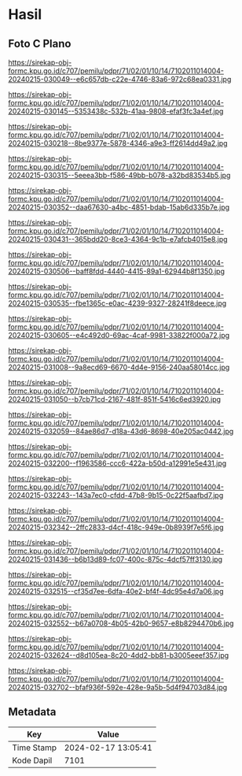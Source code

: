 # Hasil

## Foto C Plano

https://sirekap-obj-formc.kpu.go.id/c707/pemilu/pdpr/71/02/01/10/14/7102011014004-20240215-030049--e6c657db-c22e-4746-83a6-972c68ea0331.jpg

https://sirekap-obj-formc.kpu.go.id/c707/pemilu/pdpr/71/02/01/10/14/7102011014004-20240215-030145--5353438c-532b-41aa-9808-efaf3fc3a4ef.jpg

https://sirekap-obj-formc.kpu.go.id/c707/pemilu/pdpr/71/02/01/10/14/7102011014004-20240215-030218--8be9377e-5878-4346-a9e3-ff2614dd49a2.jpg

https://sirekap-obj-formc.kpu.go.id/c707/pemilu/pdpr/71/02/01/10/14/7102011014004-20240215-030315--5eeea3bb-f586-49bb-b078-a32bd83534b5.jpg

https://sirekap-obj-formc.kpu.go.id/c707/pemilu/pdpr/71/02/01/10/14/7102011014004-20240215-030352--daa67630-a4bc-4851-bdab-15ab6d335b7e.jpg

https://sirekap-obj-formc.kpu.go.id/c707/pemilu/pdpr/71/02/01/10/14/7102011014004-20240215-030431--365bdd20-8ce3-4364-9c1b-e7afcb4015e8.jpg

https://sirekap-obj-formc.kpu.go.id/c707/pemilu/pdpr/71/02/01/10/14/7102011014004-20240215-030506--baff8fdd-4440-4415-89a1-62944b8f1350.jpg

https://sirekap-obj-formc.kpu.go.id/c707/pemilu/pdpr/71/02/01/10/14/7102011014004-20240215-030535--fbe1365c-e0ac-4239-9327-28241f8deece.jpg

https://sirekap-obj-formc.kpu.go.id/c707/pemilu/pdpr/71/02/01/10/14/7102011014004-20240215-030605--e4c492d0-69ac-4caf-9981-33822f000a72.jpg

https://sirekap-obj-formc.kpu.go.id/c707/pemilu/pdpr/71/02/01/10/14/7102011014004-20240215-031008--9a8ecd69-6670-4d4e-9156-240aa58014cc.jpg

https://sirekap-obj-formc.kpu.go.id/c707/pemilu/pdpr/71/02/01/10/14/7102011014004-20240215-031050--b7cb71cd-2167-481f-851f-5416c6ed3920.jpg

https://sirekap-obj-formc.kpu.go.id/c707/pemilu/pdpr/71/02/01/10/14/7102011014004-20240215-032059--84ae86d7-d18a-43d6-8698-40e205ac0442.jpg

https://sirekap-obj-formc.kpu.go.id/c707/pemilu/pdpr/71/02/01/10/14/7102011014004-20240215-032200--f1963586-ccc6-422a-b50d-a12991e5e431.jpg

https://sirekap-obj-formc.kpu.go.id/c707/pemilu/pdpr/71/02/01/10/14/7102011014004-20240215-032243--143a7ec0-cfdd-47b8-9b15-0c22f5aafbd7.jpg

https://sirekap-obj-formc.kpu.go.id/c707/pemilu/pdpr/71/02/01/10/14/7102011014004-20240215-032342--2ffc2833-d4cf-418c-949e-0b8939f7e5f6.jpg

https://sirekap-obj-formc.kpu.go.id/c707/pemilu/pdpr/71/02/01/10/14/7102011014004-20240215-031436--b6b13d89-fc07-400c-875c-4dcf57ff3130.jpg

https://sirekap-obj-formc.kpu.go.id/c707/pemilu/pdpr/71/02/01/10/14/7102011014004-20240215-032515--cf35d7ee-6dfa-40e2-bf4f-4dc95e4d7a06.jpg

https://sirekap-obj-formc.kpu.go.id/c707/pemilu/pdpr/71/02/01/10/14/7102011014004-20240215-032552--b67a0708-4b05-42b0-9657-e8b8294470b6.jpg

https://sirekap-obj-formc.kpu.go.id/c707/pemilu/pdpr/71/02/01/10/14/7102011014004-20240215-032624--d8d105ea-8c20-4dd2-bb81-b3005eeef357.jpg

https://sirekap-obj-formc.kpu.go.id/c707/pemilu/pdpr/71/02/01/10/14/7102011014004-20240215-032702--bfaf936f-592e-428e-9a5b-5d4f94703d84.jpg


## Metadata

| Key        | Value               |
| ---------- | ------------------- |
| Time Stamp | 2024-02-17 13:05:41 |
| Kode Dapil | 7101                |




